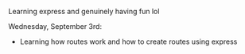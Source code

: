 Learning express and genuinely having fun lol 



Wednesday, September 3rd: 
- Learning how routes work and how to create routes using express
